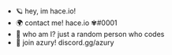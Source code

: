 - 🪐 hey, im hace.io!
- 🌍 contact me! hace.io ✾#0001
- 🚩 who am I? just a random person who codes
- 🌌 join azury! discord.gg/azury

<!---
hace-io/hace-io is my github profile ⛵
--->
